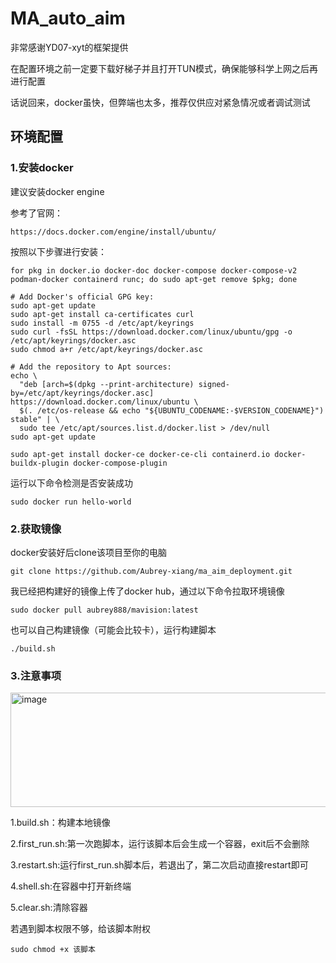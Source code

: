 # MA_auto_aim

非常感谢YD07-xyt的框架提供

在配置环境之前一定要下载好梯子并且打开TUN模式，确保能够科学上网之后再进行配置

话说回来，docker虽快，但弊端也太多，推荐仅供应对紧急情况或者调试测试

## 环境配置
### 1.安装docker

建议安装docker engine 

参考了官网：

```
https://docs.docker.com/engine/install/ubuntu/
```

按照以下步骤进行安装：

```
for pkg in docker.io docker-doc docker-compose docker-compose-v2 podman-docker containerd runc; do sudo apt-get remove $pkg; done
```

```
# Add Docker's official GPG key:
sudo apt-get update
sudo apt-get install ca-certificates curl
sudo install -m 0755 -d /etc/apt/keyrings
sudo curl -fsSL https://download.docker.com/linux/ubuntu/gpg -o /etc/apt/keyrings/docker.asc
sudo chmod a+r /etc/apt/keyrings/docker.asc

# Add the repository to Apt sources:
echo \
  "deb [arch=$(dpkg --print-architecture) signed-by=/etc/apt/keyrings/docker.asc] https://download.docker.com/linux/ubuntu \
  $(. /etc/os-release && echo "${UBUNTU_CODENAME:-$VERSION_CODENAME}") stable" | \
  sudo tee /etc/apt/sources.list.d/docker.list > /dev/null
sudo apt-get update
```

```
sudo apt-get install docker-ce docker-ce-cli containerd.io docker-buildx-plugin docker-compose-plugin
```

运行以下命令检测是否安装成功

```
sudo docker run hello-world
```


### 2.获取镜像

docker安装好后clone该项目至你的电脑

```
git clone https://github.com/Aubrey-xiang/ma_aim_deployment.git
```

我已经把构建好的镜像上传了docker hub，通过以下命令拉取环境镜像

```
sudo docker pull aubrey888/mavision:latest
```

也可以自己构建镜像（可能会比较卡），运行构建脚本

```
./build.sh
```

### 3.注意事项

<img width="692" height="183" alt="image" src="https://github.com/user-attachments/assets/dcc4d90b-ab4f-4aee-be97-97700cb85828" />

1.build.sh：构建本地镜像

2.first_run.sh:第一次跑脚本，运行该脚本后会生成一个容器，exit后不会删除

3.restart.sh:运行first_run.sh脚本后，若退出了，第二次启动直接restart即可

4.shell.sh:在容器中打开新终端

5.clear.sh:清除容器

若遇到脚本权限不够，给该脚本附权

```
sudo chmod +x 该脚本
```


